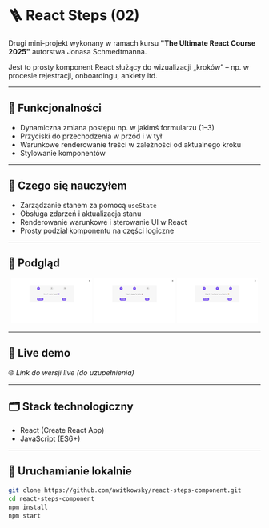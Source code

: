 # 🪜 React Steps (02)

Drugi mini-projekt wykonany w ramach kursu **"The Ultimate React Course 2025"** autorstwa Jonasa Schmedtmanna.

Jest to prosty komponent React służący do wizualizacji „kroków” – np. w procesie rejestracji, onboardingu, ankiety itd.

---

## 🔧 Funkcjonalności

- Dynamiczna zmiana postępu np. w jakimś formularzu (1–3)
- Przyciski do przechodzenia w przód i w tył
- Warunkowe renderowanie treści w zależności od aktualnego kroku
- Stylowanie komponentów

---

## 🧠 Czego się nauczyłem

- Zarządzanie stanem za pomocą `useState`
- Obsługa zdarzeń i aktualizacja stanu
- Renderowanie warunkowe i sterowanie UI w React
- Prosty podział komponentu na części logiczne

---

## 📸 Podgląd

<p align="center">
  <img src="screenshots/ss_1.jpg" width="32%" />
  <img src="screenshots/ss_2.jpg" width="32%" />
  <img src="screenshots/ss_3.jpg" width="32%" />
</p>

---

## 🚀 Live demo

🌐 *Link do wersji live (do uzupełnienia)*

---

## 🗂️ Stack technologiczny

- React (Create React App)
- JavaScript (ES6+)

---

## 📁 Uruchamianie lokalnie

```bash
git clone https://github.com/awitkowsky/react-steps-component.git
cd react-steps-component
npm install
npm start
